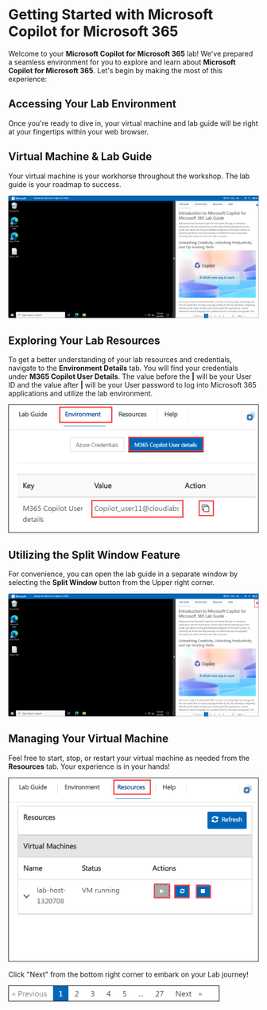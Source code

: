# Getting Started with Microsoft Copilot for Microsoft 365

Welcome to your **Microsoft Copilot for Microsoft 365** lab! We've prepared a seamless environment for you to explore and learn about **Microsoft Copilot for Microsoft 365**. Let's begin by making the most of this experience:

## Accessing Your Lab Environment

Once you're ready to dive in, your virtual machine and lab guide will be right at your fingertips within your web browser.

## Virtual Machine & Lab Guide

Your virtual machine is your workhorse throughout the workshop. The lab guide is your roadmap to success.

  ![](./media/main.png)

## Exploring Your Lab Resources

To get a better understanding of your lab resources and credentials, navigate to the **Environment Details** tab. You will find your credentials under **M365 Copilot User Details**. The value before the **|** will be your User ID and the value after **|** will be your User password to log into Microsoft 365 applications and utilize the lab environment.

  ![](./media/env.png)

## Utilizing the Split Window Feature

For convenience, you can open the lab guide in a separate window by selecting the **Split Window** button from the Upper right corner.

  ![](./media/main-1.png)

## Managing Your Virtual Machine

Feel free to start, stop, or restart your virtual machine as needed from the **Resources** tab. Your experience is in your hands!

  ![](./media/vm-run.png)

Click "Next" from the bottom right corner to embark on your Lab journey!

  ![](./media/nxt.png)
